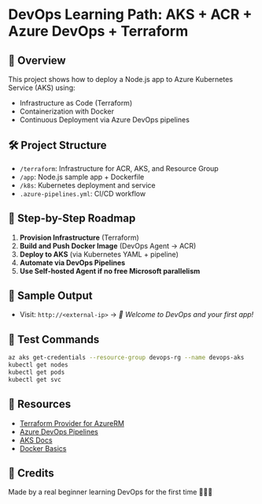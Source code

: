 # DevOps Learning Path: AKS + ACR + Azure DevOps + Terraform

## 🚀 Overview

This project shows how to deploy a Node.js app to Azure Kubernetes Service (AKS) using:
- Infrastructure as Code (Terraform)
- Containerization with Docker
- Continuous Deployment via Azure DevOps pipelines

## 🛠 Project Structure

- `/terraform`: Infrastructure for ACR, AKS, and Resource Group
- `/app`: Node.js sample app + Dockerfile
- `/k8s`: Kubernetes deployment and service
- `.azure-pipelines.yml`: CI/CD workflow

## 📍 Step-by-Step Roadmap

1. **Provision Infrastructure** (Terraform)
2. **Build and Push Docker Image** (DevOps Agent → ACR)
3. **Deploy to AKS** (via Kubernetes YAML + pipeline)
4. **Automate via DevOps Pipelines**
5. **Use Self-hosted Agent if no free Microsoft parallelism**

## 💬 Sample Output

- Visit: `http://<external-ip>` → _🚀 Welcome to DevOps and your first app!_

## 🧪 Test Commands

```sh
az aks get-credentials --resource-group devops-rg --name devops-aks
kubectl get nodes
kubectl get pods
kubectl get svc
```

## 🔗 Resources

- [Terraform Provider for AzureRM](https://registry.terraform.io/providers/hashicorp/azurerm/latest/docs)
- [Azure DevOps Pipelines](https://learn.microsoft.com/en-us/azure/devops/pipelines/?view=azure-devops)
- [AKS Docs](https://learn.microsoft.com/en-us/azure/aks/)
- [Docker Basics](https://docs.docker.com/get-started/)

## 🤝 Credits

Made by a real beginner learning DevOps for the first time 👩‍💻🔥